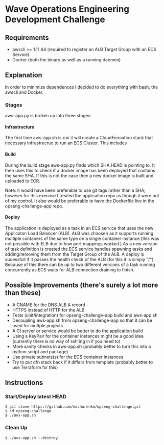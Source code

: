# Wave Operations Engineering Development Challenge

## Requirements
- awscli >= 1.11.44 (required to register an ALB Target Group with an ECS Service)
- Docker (both the binary as well as a running daemon)

## Explanation
In order to minimize dependences I decided to do everything with bash, the awscli and Docker.

### Stages
aws-app.py is broken up into three stages:

#### Infrastructure
The first time aws-app.sh is run it will create a CloudFormation stack that necessary infrastrucrue to run an ECS Cluster. This includes

#### Build
 During the build stage aws-app.py finds which SHA HEAD is pointing to. It then uses this to check if a docker image has been deployed that contains the same SHA. If this is not the case then a new docker image is built and uploaded to ECR.

Note: it would have been preferable to use git tags rather than a SHA; however for this exercise I treated the application repo as though it were out of my control. It also would be preferable to have the Dockerfile live in the opseng-challenge-app repo.

#### Deploy
The application is deployed as a task in an ECS service that uses the new Applicaton Load Balancer (ALB). ALB was choosen as it supports running multiple contaners of the same type on a single container instance (this was not possible with ELB due to how port mappings worked.) As a new version of task definition is created the ECS service handles spawning tasks and adding/removing them from the Target Group of the ALB. A deploy is sucessfull if it passes the health check of the ALB (for this it is simply "/"). Because of this there can be up to two different versions of a task running concurrently as ECS waits for ALB connection draining to finish.

## Possible Improvements (there's surely a lot more than these)
- A CNAME for the DNS ALB A record
- HTTPS instead of HTTP for the ALB
- Tests (unit/integration) for opseng-challenge-app build and aws-app.sh
- Decoupling aws-app.sh from opseng-challenge-app so that it can be used for multple projects
- A CI server or service would be better to do the application build
- Using a KeyPair for the container instances might be a good idea (currently there is no way of ssh'ing in if you need to)
- More sanity checks in aws-app.sh (probably better to turn this into a python script and package)
- Use private subnets(s) for the ECS container instances
- Try to put cfn stack back if it differs from template (probably better to use Terraform for this)

## Instructions

### Start/Deploy latest HEAD
```
$ git clone https://github.com/mschurenko/opseng-challenge.git
$ cd opseng-challenge
$ ./aws-app.sh
```

### Clean Up
```
$ ./aws-app.sh --destroy
```
